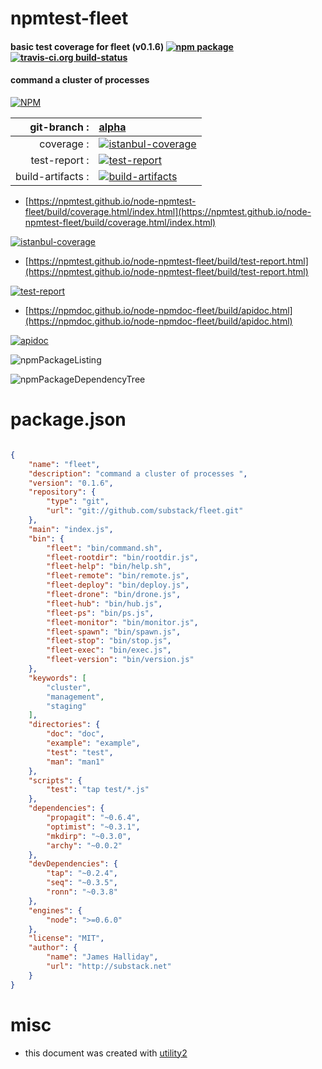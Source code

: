 # npmtest-fleet

#### basic test coverage for  fleet (v0.1.6)  [![npm package](https://img.shields.io/npm/v/npmtest-fleet.svg?style=flat-square)](https://www.npmjs.org/package/npmtest-fleet) [![travis-ci.org build-status](https://api.travis-ci.org/npmtest/node-npmtest-fleet.svg)](https://travis-ci.org/npmtest/node-npmtest-fleet)

#### command a cluster of processes

[![NPM](https://nodei.co/npm/fleet.png?downloads=true&downloadRank=true&stars=true)](https://www.npmjs.com/package/fleet)

| git-branch : | [alpha](https://github.com/npmtest/node-npmtest-fleet/tree/alpha)|
|--:|:--|
| coverage : | [![istanbul-coverage](https://npmtest.github.io/node-npmtest-fleet/build/coverage.badge.svg)](https://npmtest.github.io/node-npmtest-fleet/build/coverage.html/index.html)|
| test-report : | [![test-report](https://npmtest.github.io/node-npmtest-fleet/build/test-report.badge.svg)](https://npmtest.github.io/node-npmtest-fleet/build/test-report.html)|
| build-artifacts : | [![build-artifacts](https://npmtest.github.io/node-npmtest-fleet/glyphicons_144_folder_open.png)](https://github.com/npmtest/node-npmtest-fleet/tree/gh-pages/build)|

- [https://npmtest.github.io/node-npmtest-fleet/build/coverage.html/index.html](https://npmtest.github.io/node-npmtest-fleet/build/coverage.html/index.html)

[![istanbul-coverage](https://npmtest.github.io/node-npmtest-fleet/build/screenCapture.buildCi.browser.%252Ftmp%252Fbuild%252Fcoverage.lib.html.png)](https://npmtest.github.io/node-npmtest-fleet/build/coverage.html/index.html)

- [https://npmtest.github.io/node-npmtest-fleet/build/test-report.html](https://npmtest.github.io/node-npmtest-fleet/build/test-report.html)

[![test-report](https://npmtest.github.io/node-npmtest-fleet/build/screenCapture.buildCi.browser.%252Ftmp%252Fbuild%252Ftest-report.html.png)](https://npmtest.github.io/node-npmtest-fleet/build/test-report.html)

- [https://npmdoc.github.io/node-npmdoc-fleet/build/apidoc.html](https://npmdoc.github.io/node-npmdoc-fleet/build/apidoc.html)

[![apidoc](https://npmdoc.github.io/node-npmdoc-fleet/build/screenCapture.buildCi.browser.%252Ftmp%252Fbuild%252Fapidoc.html.png)](https://npmdoc.github.io/node-npmdoc-fleet/build/apidoc.html)

![npmPackageListing](https://npmtest.github.io/node-npmtest-fleet/build/screenCapture.npmPackageListing.svg)

![npmPackageDependencyTree](https://npmtest.github.io/node-npmtest-fleet/build/screenCapture.npmPackageDependencyTree.svg)



# package.json

```json

{
    "name": "fleet",
    "description": "command a cluster of processes ",
    "version": "0.1.6",
    "repository": {
        "type": "git",
        "url": "git://github.com/substack/fleet.git"
    },
    "main": "index.js",
    "bin": {
        "fleet": "bin/command.sh",
        "fleet-rootdir": "bin/rootdir.js",
        "fleet-help": "bin/help.sh",
        "fleet-remote": "bin/remote.js",
        "fleet-deploy": "bin/deploy.js",
        "fleet-drone": "bin/drone.js",
        "fleet-hub": "bin/hub.js",
        "fleet-ps": "bin/ps.js",
        "fleet-monitor": "bin/monitor.js",
        "fleet-spawn": "bin/spawn.js",
        "fleet-stop": "bin/stop.js",
        "fleet-exec": "bin/exec.js",
        "fleet-version": "bin/version.js"
    },
    "keywords": [
        "cluster",
        "management",
        "staging"
    ],
    "directories": {
        "doc": "doc",
        "example": "example",
        "test": "test",
        "man": "man1"
    },
    "scripts": {
        "test": "tap test/*.js"
    },
    "dependencies": {
        "propagit": "~0.6.4",
        "optimist": "~0.3.1",
        "mkdirp": "~0.3.0",
        "archy": "~0.0.2"
    },
    "devDependencies": {
        "tap": "~0.2.4",
        "seq": "~0.3.5",
        "ronn": "~0.3.8"
    },
    "engines": {
        "node": ">=0.6.0"
    },
    "license": "MIT",
    "author": {
        "name": "James Halliday",
        "url": "http://substack.net"
    }
}
```



# misc
- this document was created with [utility2](https://github.com/kaizhu256/node-utility2)

